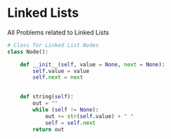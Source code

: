 # Linked Lists

All Problems related to Linked Lists

```python
# Class for Linked List Nodes
class Node():

    def __init__(self, value = None, next = None):
        self.value = value
        self.next = next

    
    def string(self):
        out = ""
        while (self != None):
            out += str(self.value) + " "
            self = self.next
        return out
```


